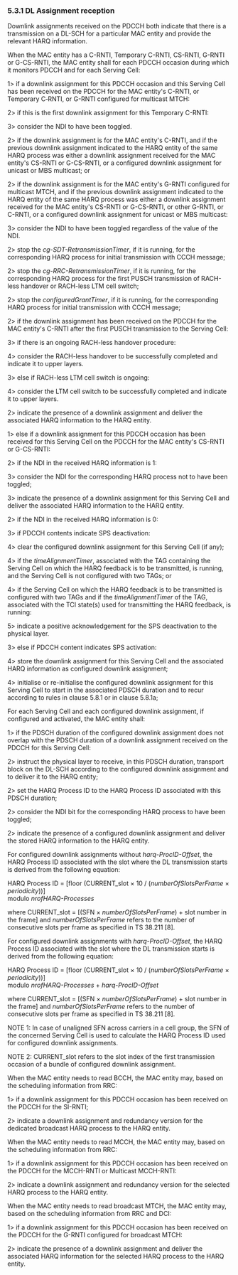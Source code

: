 ### 5.3.1 DL Assignment reception

Downlink assignments received on the PDCCH both indicate that there is a
transmission on a DL-SCH for a particular MAC entity and provide the
relevant HARQ information.

When the MAC entity has a C-RNTI, Temporary C-RNTI, CS-RNTI, G-RNTI or
G-CS-RNTI, the MAC entity shall for each PDCCH occasion during which it
monitors PDCCH and for each Serving Cell:

1\> if a downlink assignment for this PDCCH occasion and this Serving
Cell has been received on the PDCCH for the MAC entity\'s C-RNTI, or
Temporary C‑RNTI, or G-RNTI configured for multicast MTCH:

2\> if this is the first downlink assignment for this Temporary C-RNTI:

3\> consider the NDI to have been toggled.

2\> if the downlink assignment is for the MAC entity\'s C-RNTI, and if
the previous downlink assignment indicated to the HARQ entity of the
same HARQ process was either a downlink assignment received for the MAC
entity\'s CS-RNTI or G-CS-RNTI, or a configured downlink assignment for
unicast or MBS multicast; or

2\> if the downlink assignment is for the MAC entity\'s G-RNTI
configured for multicast MTCH, and if the previous downlink assignment
indicated to the HARQ entity of the same HARQ process was either a
downlink assignment received for the MAC entity\'s CS-RNTI or G-CS-RNTI,
or other G-RNTI, or C-RNTI, or a configured downlink assignment for
unicast or MBS multicast:

3\> consider the NDI to have been toggled regardless of the value of the
NDI.

2\> stop the *cg-SDT-RetransmissionTimer*, if it is running, for the
corresponding HARQ process for initial transmission with CCCH message;

2\> stop the *cg-RRC-RetransmissionTimer*, if it is running, for the
corresponding HARQ process for the first PUSCH transmission of RACH-less
handover or RACH-less LTM cell switch;

2\> stop the *configuredGrantTimer*, if it is running, for the
corresponding HARQ process for initial transmission with CCCH message;

2\> if the downlink assignment has been received on the PDCCH for the
MAC entity\'s C-RNTI after the first PUSCH transmission to the Serving
Cell:

3\> if there is an ongoing RACH-less handover procedure:

4\> consider the RACH-less handover to be successfully completed and
indicate it to upper layers.

3\> else if RACH-less LTM cell switch is ongoing:

4\> consider the LTM cell switch to be successfully completed and
indicate it to upper layers.

2\> indicate the presence of a downlink assignment and deliver the
associated HARQ information to the HARQ entity.

1\> else if a downlink assignment for this PDCCH occasion has been
received for this Serving Cell on the PDCCH for the MAC entity\'s
CS-RNTI or G-CS-RNTI:

2\> if the NDI in the received HARQ information is 1:

3\> consider the NDI for the corresponding HARQ process not to have been
toggled;

3\> indicate the presence of a downlink assignment for this Serving Cell
and deliver the associated HARQ information to the HARQ entity.

2\> if the NDI in the received HARQ information is 0:

3\> if PDCCH contents indicate SPS deactivation:

4\> clear the configured downlink assignment for this Serving Cell (if
any);

4\> if the *timeAlignmentTimer*, associated with the TAG containing the
Serving Cell on which the HARQ feedback is to be transmitted, is
running, and the Serving Cell is not configured with two TAGs; or

4\> if the Serving Cell on which the HARQ feedback is to be transmitted
is configured with two TAGs and if the *timeAlignmentTimer* of the TAG,
associated with the TCI state(s) used for transmitting the HARQ
feedback, is running:

5\> indicate a positive acknowledgement for the SPS deactivation to the
physical layer.

3\> else if PDCCH content indicates SPS activation:

4\> store the downlink assignment for this Serving Cell and the
associated HARQ information as configured downlink assignment;

4\> initialise or re-initialise the configured downlink assignment for
this Serving Cell to start in the associated PDSCH duration and to recur
according to rules in clause 5.8.1 or in clause 5.8.1a;

For each Serving Cell and each configured downlink assignment, if
configured and activated, the MAC entity shall:

1\> if the PDSCH duration of the configured downlink assignment does not
overlap with the PDSCH duration of a downlink assignment received on the
PDCCH for this Serving Cell:

2\> instruct the physical layer to receive, in this PDSCH duration,
transport block on the DL-SCH according to the configured downlink
assignment and to deliver it to the HARQ entity;

2\> set the HARQ Process ID to the HARQ Process ID associated with this
PDSCH duration;

2\> consider the NDI bit for the corresponding HARQ process to have been
toggled;

2\> indicate the presence of a configured downlink assignment and
deliver the stored HARQ information to the HARQ entity.

For configured downlink assignments without *harq-ProcID-Offset*, the
HARQ Process ID associated with the slot where the DL transmission
starts is derived from the following equation:

HARQ Process ID = \[floor (CURRENT_slot × 10 / (*numberOfSlotsPerFrame*
× *periodicity*))\]\
modulo *nrofHARQ-Processes*

where CURRENT_slot = \[(SFN × *numberOfSlotsPerFrame*) + slot number in
the frame\] and *numberOfSlotsPerFrame* refers to the number of
consecutive slots per frame as specified in TS 38.211 \[8\].

For configured downlink assignments with *harq-ProcID-Offset*, the HARQ
Process ID associated with the slot where the DL transmission starts is
derived from the following equation:

HARQ Process ID = \[floor (CURRENT_slot × 10 / (*numberOfSlotsPerFrame*
× *periodicity*))\]\
modulo *nrofHARQ-Processes* + *harq-ProcID-Offset*

where CURRENT_slot = \[(SFN × *numberOfSlotsPerFrame*) + slot number in
the frame\] and *numberOfSlotsPerFrame* refers to the number of
consecutive slots per frame as specified in TS 38.211 \[8\].

NOTE 1: In case of unaligned SFN across carriers in a cell group, the
SFN of the concerned Serving Cell is used to calculate the HARQ Process
ID used for configured downlink assignments.

NOTE 2: CURRENT_slot refers to the slot index of the first transmission
occasion of a bundle of configured downlink assignment.

When the MAC entity needs to read BCCH, the MAC entity may, based on the
scheduling information from RRC:

1\> if a downlink assignment for this PDCCH occasion has been received
on the PDCCH for the SI-RNTI;

2\> indicate a downlink assignment and redundancy version for the
dedicated broadcast HARQ process to the HARQ entity.

When the MAC entity needs to read MCCH, the MAC entity may, based on the
scheduling information from RRC:

1\> if a downlink assignment for this PDCCH occasion has been received
on the PDCCH for the MCCH-RNTI or Multicast MCCH-RNTI:

2\> indicate a downlink assignment and redundancy version for the
selected HARQ process to the HARQ entity.

When the MAC entity needs to read broadcast MTCH, the MAC entity may,
based on the scheduling information from RRC and DCI:

1\> if a downlink assignment for this PDCCH occasion has been received
on the PDCCH for the G-RNTI configured for broadcast MTCH:

2\> indicate the presence of a downlink assignment and deliver the
associated HARQ information for the selected HARQ process to the HARQ
entity.